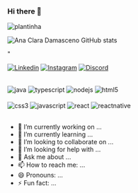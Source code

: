 ### Hi there 👋

![plantinha](https://user-images.githubusercontent.com/127156241/225166885-cb2feb4f-572b-4da8-8269-38f123e0efb5.gif)


![Ana Clara Damasceno GitHub stats](https://github-readme-stats.vercel.app/api?username=AnaClaraDamasceno18&show_icons=true&theme=gruvbox)
<!-- "COMENTÁRIO -->"
<!-- "COMENTÁRIO" --> 

[![Linkedin](https://img.shields.io/badge/LinkedIn-F5E27F?style=for-the-badge&logo=linkedin&logoColor=black)](https://www.linkedin.com/in/AnaClaradePaulaBrancoDamasceno/)
[![Instagram](https://img.shields.io/badge/Instagram-F5E27F?style=for-the-badge&logo=instagram&logoColor=black)](https://www.instagram.com/ana.pbd/)
[![Discord](https://img.shields.io/badge/Discord-F5E27F?style=for-the-badge&logo=discord&logoColor=black)](https://discord.com/channels/nanaicer#8389)

<div style="display: inline_block"><br/>
    <img align="center" alt="java" src="https://img.shields.io/badge/Java-8ec07c?style=for-the-badge&logo=java&logoColor=black" />
    <img align="center" alt="typescript" src="https://img.shields.io/badge/TypeScript-8ec07c?style=for-the-badge&logo=typescript&logoColor=black" />
    <img align="center" alt="nodejs" src="https://img.shields.io/badge/Node.js-8ec07c?style=for-the-badge&logo=node.js&logoColor=black" />
    <img align="center" alt="html5" src="https://img.shields.io/badge/HTML5-8ec07c?style=for-the-badge&logo=html5&logoColor=black" />
<div style="display: inline_block"><br/>
    <img align="center" alt="css3" src="https://img.shields.io/badge/CSS3-fe8019?style=for-the-badge&logo=css3&logoColor=black" />
    <img align="center" alt="javascript" src="https://img.shields.io/badge/JavaScript-fe8019?style=for-the-badge&logo=javascript&logoColor=black" />
    <img align="center" alt="react" src="https://img.shields.io/badge/React-fe8019?style=for-the-badge&logo=react&logoColor=black" />
    <img align="center" alt="reactnative" src="https://img.shields.io/badge/React_Native-fe8019?style=for-the-badge&logo=react&logoColor=black" />
</div></br>

- 🔭 I’m currently working on ...
- 🌱 I’m currently learning ...
- 👯 I’m looking to collaborate on ...
- 🤔 I’m looking for help with ...
- 💬 Ask me about ...
- 📫 How to reach me: ...
- 😄 Pronouns: ...
- ⚡ Fun fact: ...
